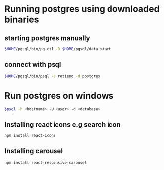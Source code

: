 # Running postgres using downloaded binaries

## starting postgres manually
```bash
$HOME/pgsql/bin/pg_ctl -D $HOME/pgsql/data start
```

## connect with psql
```bash
$HOME/pgsql/bin/psql -U rotieno -d postgres
```
# Run postgres on windows
```bash
$psql -h <hostname> -U <user> -d <database>
```

## Installing react icons e.g search icon
```bash
npm install react-icons
```
## Installing carousel
```bash
npm install react-responsive-carousel
```
